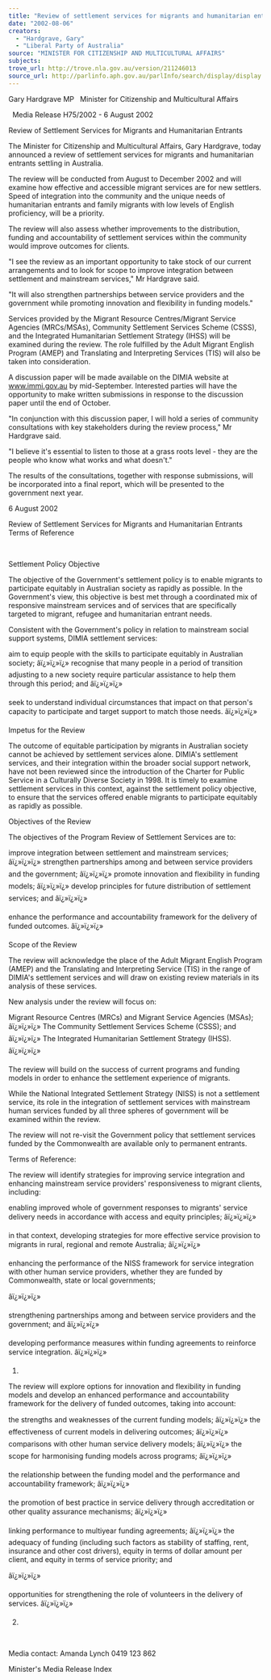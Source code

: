 ```yaml
---
title: "Review of settlement services for migrants and humanitarian entrants."
date: "2002-08-06"
creators:
  - "Hardgrave, Gary"
  - "Liberal Party of Australia"
source: "MINISTER FOR CITIZENSHIP AND MULTICULTURAL AFFAIRS"
subjects:
trove_url: http://trove.nla.gov.au/version/211246013
source_url: http://parlinfo.aph.gov.au/parlInfo/search/display/display.w3p;query=Id%3A%22media/pressrel/TK776%22
---
```


 Gary Hardgrave MP   Minister for Citizenship and Multicultural Affairs 

   Media Release H75/2002 - 6 August 2002

 Review of Settlement Services for Migrants and Humanitarian Entrants

 The Minister for Citizenship and Multicultural Affairs, Gary Hardgrave, today announced a review of settlement services for migrants and humanitarian entrants settling in Australia.

 The review will be conducted from August to December 2002 and will examine how effective and accessible migrant services are for new settlers. Speed of integration into the community and the unique needs of humanitarian entrants and family migrants with low levels of English proficiency, will be a priority.

 The review will also assess whether improvements to the distribution, funding and accountability of settlement services within the community would improve outcomes for clients.

 "I see the review as an important opportunity to take stock of our current arrangements and to look for scope to improve integration between settlement and mainstream services," Mr Hardgrave said.

 "It will also strengthen partnerships between service providers and the government while promoting innovation and flexibility in funding models."

 Services provided by the Migrant Resource Centres/Migrant Service Agencies (MRCs/MSAs), Community Settlement Services Scheme (CSSS), and the Integrated Humanitarian Settlement Strategy (IHSS) will be examined during the review. The role fulfilled by the Adult Migrant English Program (AMEP) and Translating and Interpreting Services (TIS) will also be taken into consideration.

 A discussion paper will be made available on the DIMIA website at www.immi.gov.au by mid-September. Interested parties will have the opportunity to make written submissions in response to the discussion paper until the end of October.

 "In conjunction with this discussion paper, I will hold a series of community consultations with key stakeholders during the review process," Mr Hardgrave said.

 "I believe it's essential to listen to those at a grass roots level - they are the people who know what works and what doesn't."

 The results of the consultations, together with response submissions, will be incorporated into a final report, which will be presented to the government next year.

 6 August 2002

 Review of Settlement Services for Migrants and Humanitarian Entrants Terms of Reference

  

 Settlement Policy Objective

 The objective of the Government's settlement policy is to enable migrants to participate equitably in Australian society as rapidly as possible. In the Government's view, this objective is best met through a coordinated mix of responsive mainstream services and of services that are specifically targeted to migrant, refugee and humanitarian entrant needs.

 Consistent with the Government's policy in relation to mainstream social support systems, DIMIA settlement services:

 aim to equip people with the skills to participate equitably in Australian society; âï¿»ï¿»ï¿» recognise that many people in a period of transition adjusting to a new society require particular assistance to help them through this period; and âï¿»ï¿»ï¿»

 seek to understand individual circumstances that impact on that person's capacity to participate and target support to match those needs. âï¿»ï¿»ï¿»

 Impetus for the Review

 The outcome of equitable participation by migrants in Australian society cannot be achieved by settlement services alone. DIMIA's settlement services, and their integration within the broader social support network, have not been reviewed since the introduction of the Charter for Public Service in a Culturally Diverse Society  in 1998. It is timely to examine settlement services in this context, against the settlement policy objective, to ensure that the services offered enable migrants to participate equitably as rapidly as possible.

 Objectives of the Review

 The objectives of the Program Review of Settlement Services are to:

 improve integration between settlement and mainstream services; âï¿»ï¿»ï¿» strengthen partnerships among and between service providers and the government; âï¿»ï¿»ï¿» promote innovation and flexibility in funding models; âï¿»ï¿»ï¿» develop principles for future distribution of settlement services; and âï¿»ï¿»ï¿»

 enhance the performance and accountability framework for the delivery of funded outcomes. âï¿»ï¿»ï¿»

 Scope of the Review

 The review will acknowledge the place of the Adult Migrant English Program (AMEP) and the Translating and Interpreting Service (TIS) in the range of DIMIA's settlement services and will draw on existing review materials in its analysis of these services.

 New analysis under the review will focus on:

 Migrant Resource Centres (MRCs) and Migrant Service Agencies (MSAs); âï¿»ï¿»ï¿» The Community Settlement Services Scheme (CSSS); and âï¿»ï¿»ï¿» The Integrated Humanitarian Settlement Strategy (IHSS). âï¿»ï¿»ï¿»

 The review will build on the success of current programs and funding models in order to enhance the settlement experience of migrants.

 While the National Integrated Settlement Strategy (NISS) is not a settlement service, its role in the integration of settlement services with mainstream human services funded by all three spheres of government will be examined within the review.

 The review will not re-visit the Government policy that settlement services funded by the Commonwealth are available only to permanent entrants.

 Terms of Reference:

 The review will identify strategies for improving service integration and enhancing mainstream service providers' responsiveness to migrant clients, including:

 enabling improved whole of government responses to migrants' service delivery needs in accordance with access and equity principles; âï¿»ï¿»ï¿»

 in that context, developing strategies for more effective service provision to migrants in rural, regional and remote Australia; âï¿»ï¿»ï¿»

 enhancing the performance of the NISS framework for service integration with other human service providers, whether they are funded by Commonwealth, state or local governments;

 âï¿»ï¿»ï¿»

 strengthening partnerships among and between service providers and the government; and âï¿»ï¿»ï¿»

 developing performance measures within funding agreements to reinforce service integration. âï¿»ï¿»ï¿»

 1.  

 The review will explore options for innovation and flexibility in funding models and develop an enhanced performance and accountability framework for the delivery of funded outcomes, taking into account:

 the strengths and weaknesses of the current funding models; âï¿»ï¿»ï¿» the effectiveness of current models in delivering outcomes; âï¿»ï¿»ï¿» comparisons with other human service delivery models; âï¿»ï¿»ï¿» the scope for harmonising funding models across programs; âï¿»ï¿»ï¿»

 the relationship between the funding model and the performance and accountability framework; âï¿»ï¿»ï¿»

 the promotion of best practice in service delivery through accreditation or other quality assurance mechanisms; âï¿»ï¿»ï¿»

 linking performance to multiyear funding agreements; âï¿»ï¿»ï¿» the adequacy of funding (including such factors as stability of staffing, rent, insurance and other cost drivers), equity in terms of dollar amount per client, and equity in terms of service priority; and

 âï¿»ï¿»ï¿»

 opportunities for strengthening the role of volunteers in the delivery of services. âï¿»ï¿»ï¿»

 2.  

  

 Media contact: Amanda Lynch 0419 123 862

 Minister's Media Release Index

